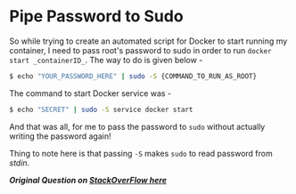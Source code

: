 # Pipe Password to Sudo

So while trying to create an automated script for Docker to start running my container, I need to pass root's password to sudo in order to run `docker start _containerID_`. The way to do is given below -

```bash
$ echo "YOUR_PASSWORD_HERE" | sudo -S {COMMAND_TO_RUN_AS_ROOT}
```

The command to start Docker service was -

```bash
$ echo "SECRET" | sudo -S service docker start
```

And that was all, for me to pass the password to `sudo` without actually writing the password again!

Thing to note here is that passing `-S` makes `sudo` to read password from _stdin_.

**_Original Question on [StackOverFlow here](https://unix.stackexchange.com/questions/391796/pipe-password-to-sudo-and-other-data-to-sudoed-command)_**
